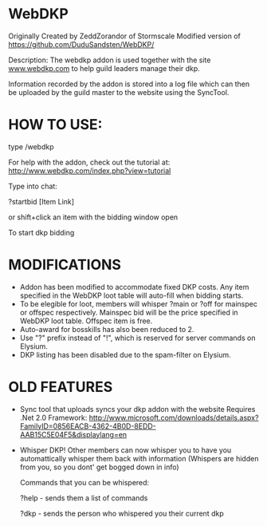 # WebDKP
Originally Created by ZeddZorandor of Stormscale
Modified version of https://github.com/DuduSandsten/WebDKP/

Description:
The webdkp addon is used together with the site
www.webdkp.com to help guild leaders manage their
dkp. 

Information recorded by the addon is stored into a log file
which can then be uploaded by the guild master to the
website using the SyncTool. 


# HOW TO USE:

type /webdkp

For help with the addon, check out the tutorial at:
http://www.webdkp.com/index.php?view=tutorial


Type into chat:

?startbid [Item Link]

or shift+click an item with the bidding window open

To start dkp bidding

# MODIFICATIONS

  - Addon has been modified to accommodate fixed DKP costs. Any item specified in the WebDKP loot table will auto-fill when bidding starts.
  - To be elegible for loot, members will whisper ?main or ?off for mainspec or offspec respectively. Mainspec bid will be the price specified in WebDKP loot table. Offspec item is free.
  - Auto-award for bosskills has also been reduced to 2.
  - Use "?" prefix instead of "!", which is reserved for server commands on Elysium.
  - DKP listing has been disabled due to the spam-filter on Elysium.

# OLD FEATURES

- Sync tool that uploads syncs your dkp addon with the website
  Requires .Net 2.0 Framework:
  http://www.microsoft.com/downloads/details.aspx?FamilyID=0856EACB-4362-4B0D-8EDD-AAB15C5E04F5&displaylang=en

- Whisper DKP!
  Other members can now whisper you to have you automattically whisper them back with information
  (Whispers are hidden from you, so you dont' get bogged down in info)

  Commands that you can be whispered:
  
  ?help - sends them a list of commands
  
  ?dkp  - sends the person who whispered you their current dkp